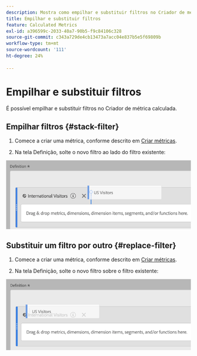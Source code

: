 ```yaml
---
description: Mostra como empilhar e substituir filtros no Criador de métricas calculadas.
title: Empilhar e substituir filtros
feature: Calculated Metrics
exl-id: a396599c-2033-40a7-90b5-f9c84106c328
source-git-commit: c343a729de4cb13473a7acc04e837b5e5f69809b
workflow-type: tm+mt
source-wordcount: '111'
ht-degree: 24%

---
```


# Empilhar e substituir filtros

É possível empilhar e substituir filtros no Criador de métrica calculada.

## Empilhar filtros {#stack-filter}

1. Comece a criar uma métrica, conforme descrito em [Criar métricas](/help/components/calc-metrics/cm-workflow/cm-build-metrics.md).

1. Na tela Definição, solte o novo filtro ao lado do filtro existente:

![A tela de Definição que mostra a métrica Visitantes dos EUA colocada ao lado dos Visitantes internacionais existentes.](assets/cm_stack_seg.png)

## Substituir um filtro por outro {#replace-filter}

1. Comece a criar uma métrica, conforme descrito em [Criar métricas](/help/components/calc-metrics/cm-workflow/cm-build-metrics.md).

1. Na tela Definição, solte o novo filtro sobre o filtro existente:

![Tela de Definição que mostra os Visitantes dos EUA colocados sobre a métrica Visitantes internacionais.](assets/cm_replace_seg.png)
